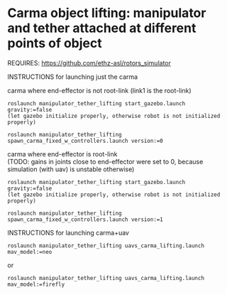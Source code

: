 Carma object lifting: manipulator and tether attached at different points of object 
==========================

REQUIRES:
https://github.com/ethz-asl/rotors_simulator

INSTRUCTIONS for launching just the carma

carma where end-effector is not root-link (link1 is the root-link)
~~~
roslaunch manipulator_tether_lifting start_gazebo.launch gravity:=false
(let gazebo initialize properly, otherwise robot is not initialized properly)

roslaunch manipulator_tether_lifting spawn_carma_fixed_w_controllers.launch version:=0
~~~


carma where end-effector is root-link  
(TODO: gains in joints close to end-effector were set to 0, because simulation (with uav) is unstable otherwise)
~~~
roslaunch manipulator_tether_lifting start_gazebo.launch gravity:=false
(let gazebo initialize properly, otherwise robot is not initialized properly)

roslaunch manipulator_tether_lifting spawn_carma_fixed_w_controllers.launch version:=1
~~~

INSTRUCTIONS for launching carma+uav

~~~
roslaunch manipulator_tether_lifting uavs_carma_lifting.launch mav_model:=neo
~~~
or
~~~~
roslaunch manipulator_tether_lifting uavs_carma_lifting.launch mav_model:=firefly
~~~~

